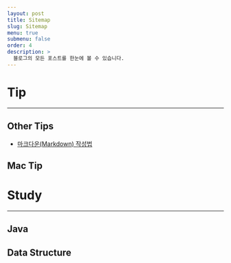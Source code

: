 ```yaml
---
layout: post
title: Sitemap
slug: Sitemap
menu: true
submenu: false
order: 4
description: >
  블로그의 모든 포스트를 한눈에 볼 수 있습니다.
---
```


# Tip

***

## Other Tips

- [마크다운(Markdown) 작성법](_posts/2019-07-04-마크다운-작성법/)

## Mac Tip

# Study

***

## Java

## Data Structure